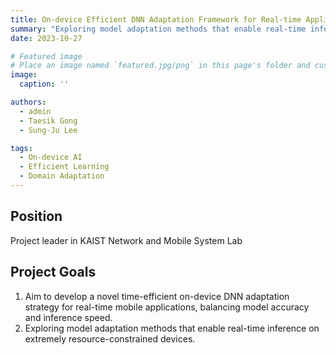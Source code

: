```yaml
---
title: On-device Efficient DNN Adaptation Framework for Real-time Applications
summary: "Exploring model adaptation methods that enable real-time inference on extremely resource-constrained devices."
date: 2023-10-27

# Featured image
# Place an image named `featured.jpg/png` in this page's folder and customize its options here.
image:
  caption: ''

authors:
  - admin
  - Taesik Gong
  - Sung-Ju Lee

tags:
  - On-device AI
  - Efficient Learning
  - Domain Adaptation
---
```


## Position

Project leader in KAIST Network and Mobile System Lab

## Project Goals

1. Aim to develop a novel time-efficient on-device DNN adaptation strategy for real-time mobile applications, balancing model accuracy and inference speed.
2. Exploring model adaptation methods that enable real-time inference on extremely resource-constrained devices.